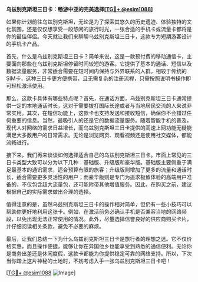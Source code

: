 **乌兹别克斯坦三日卡：畅游中亚的完美选择[[TG💪+ @esim1088](https://t.me/s/esim1088)]**

如果你计划前往乌兹别克斯坦，无论是为了探索其悠久的历史遗迹、体验独特的文化氛围，还是仅仅想享受一段悠闲的旅行时光，一张合适的手机卡或流量卡都将是你的最佳伴侣。今天就让我们来聊聊乌兹别克斯坦三日卡，这款专为短期游客设计的手机卡产品。

首先，什么是乌兹别克斯坦三日卡？简单来说，这是一款预付费的移动通信卡，主要面向那些在乌兹别克斯坦停留时间较短的游客。它提供了基本的通话、短信以及数据流量服务，非常适合需要在短时间内保持与外界联系的人群。相较于传统的SIM卡，这种三日卡更方便携带，且无需复杂的注册流程，只需按照说明书操作即可轻松激活使用。

那么，这款卡具体有哪些特点呢？首先，在通话方面，乌兹别克斯坦三日卡通常提供一定的本地通话时长，这对于需要拨打国际长途或者与当地居民交流的人来说非常实用。其次，在短信功能上，这款卡也支持发送和接收短信，确保你不会错过任何重要的信息。当然，最吸引人的还是它的数据流量服务。随着智能手机的普及，现代人对网络的需求日益增长，而乌兹别克斯坦三日卡提供的高速上网功能无疑能满足大多数用户的日常需求。无论是浏览网页、观看视频还是使用社交媒体，都能流畅进行。

接下来，我们再来谈谈如何选择适合自己的乌兹别克斯坦三日卡。市面上常见的三日卡类型大致可以分为以下几种：基础版、升级版和豪华版。基础版主要侧重于满足最基本的通讯需求，适合预算有限的旅客；升级版则增加了更多的流量和通话时长，适合需要更多灵活性的用户；而豪华版则是专门为追求极致体验的高端用户准备的，不仅包含超大流量包，还可能附带其他增值服务。因此，在购买之前，建议根据自己的实际需求做出合理的选择。

值得注意的是，虽然乌兹别克斯坦三日卡的操作相对简单，但仍有一些小技巧可以帮助你更好地利用这张卡。例如，在激活前务必确认手机是否兼容当地的网络频段，以免出现无法正常使用的情况。此外，尽量选择信誉良好的供应商购买卡片，并仔细阅读相关条款，避免不必要的麻烦。

最后，让我们总结一下为什么乌兹别克斯坦三日卡是旅行者的理想之选。它不仅价格实惠，而且操作便捷，能够让你在异国他乡也能享受到熟悉的通信便利。无论你是商务出差还是休闲度假，这款卡都能为你提供稳定可靠的网络支持。所以，下次当你踏上这片神秘的土地时，不妨考虑入手一张乌兹别克斯坦三日卡吧！

[[TG💪+ @esim1088](https://t.me/s/esim1088) ![Image](https://i.postimg.cc/4NQfJmqS/Snipaste-2025-05-13-00-14-12.png)]